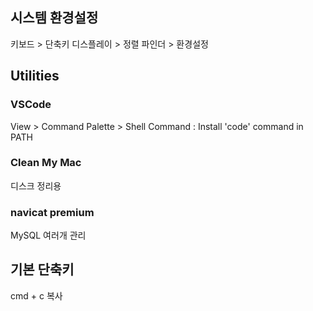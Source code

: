 
## 시스템 환경설정
키보드 > 단축키
디스플레이 > 정렬 
파인더 > 환경설정

## Utilities

### VSCode


View > Command Palette > Shell Command : Install 'code' command in PATH


### Clean My Mac
디스크 정리용

### navicat premium
MySQL 여러개 관리


## 기본 단축키

cmd + c 복사